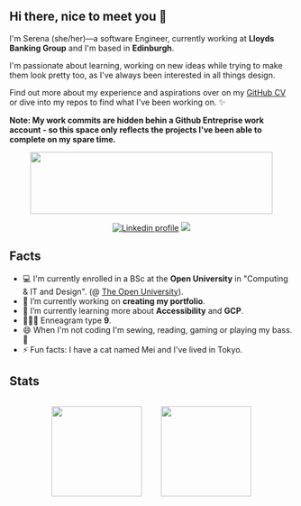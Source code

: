 ## Hi there, nice to meet you 👋 

I'm Serena (she/her)—a software Engineer, currently working at **Lloyds Banking Group** and I'm based in **Edinburgh**.

I'm passionate about learning, working on new ideas while trying to make them look pretty too, as I've always been interested in all things design.

Find out more about my experience and aspirations over on my [GitHub CV](https://github.com/serenabertozzi/cv) or dive into my repos to find what I've been working on. ✨

<b>Note: My work commits are hidden behin a Github Entreprise work account - so this space only reflects the projects I've been able to complete on my spare time.</b>

<div align="center">
<a href="https://www.16personalities.com/profiles/ec5d4f3a67d27"><img width="430" height="110" src="https://i.imgur.com/3IY2fVg.png"></a>

[![Linkedin profile](https://img.shields.io/badge/Linkedin-Serena%20Bertozzi-0077B5?style=social&logo=linkedin&?labelColor=fff)](http://linkedin.com/in/serenabertozzi) [![](https://img.shields.io/badge/Email-serenabertozzi%40protonmail.com-critical)](mailto:serenabertozzi@protonmail.com)
</div>

## Facts
- 💻 I'm currently enrolled in a BSc at the **Open University** in "Computing & IT and Design". (@ [The Open University](https://www.open.ac.uk/courses/computing-it/degrees/bsc-computing-it-design-q67-citd)).
- 🔭 I’m currently working on **creating my portfolio**.
- 🌱 I’m currently learning more about **Accessibility** and **GCP**.
- 🧘🏻‍♀️ Enneagram type **9**.
- 😄 When I'm not coding I'm sewing, reading, gaming or playing my bass. 🎸
- ⚡ Fun facts: I have a cat named Mei and I've lived in Tokyo.

## Stats

<p align="center">
  <img height="160px" style="padding: 15px;" src="https://github-readme-stats.vercel.app/api?username=serenabertozzi&show_icons=true&theme=tokyonight" />  
  <img height="160px" style="padding: 15px;" src="https://github-readme-stats.vercel.app/api/top-langs/?username=serenabertozzi&layout=compact&theme=tokyonight" />
</p>
